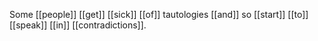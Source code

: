 Some [[people]] [[get]] [[sick]] [[of]] tautologies [[and]] so [[start]] [[to]] [[speak]] [[in]] [[contradictions]]. 